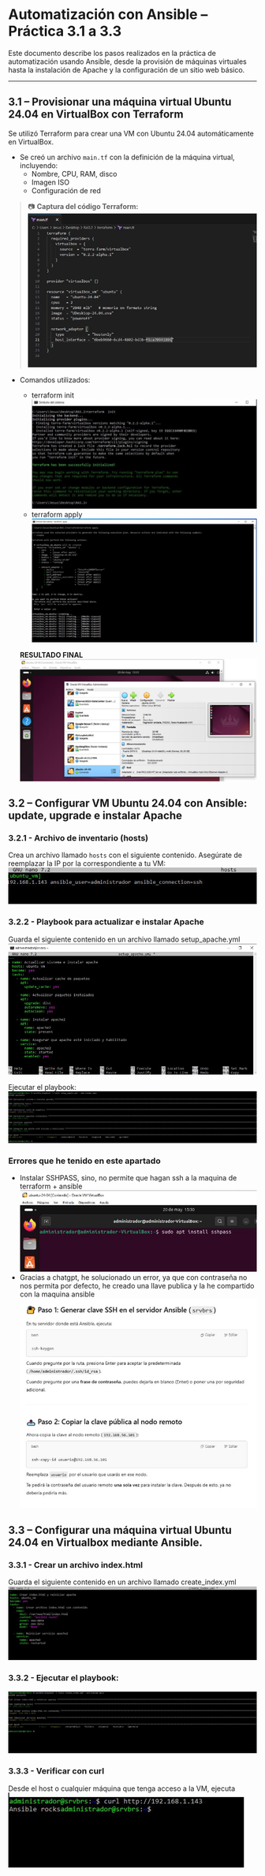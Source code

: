 # Automatización con Ansible – Práctica 3.1 a 3.3

Este documento describe los pasos realizados en la práctica de automatización usando Ansible, desde la provisión de máquinas virtuales hasta la instalación de Apache y la configuración de un sitio web básico.

---
## 3.1 – Provisionar una máquina virtual Ubuntu 24.04 en VirtualBox con Terraform

Se utilizó Terraform para crear una VM con Ubuntu 24.04 automáticamente en VirtualBox.

- Se creó un archivo `main.tf` con la definición de la máquina virtual, incluyendo:
  - Nombre, CPU, RAM, disco
  - Imagen ISO
  - Configuración de red

> 📷 **Captura del código Terraform:**
> ![](/img/maintf.JPG)
- Comandos utilizados:
  - terraform init
  ![](/img/terraform_init.JPG)
  - terraform apply
  ![](/img/terraformapply.JPG)

  **RESULTADO FINAL**
  ![](/img/terrafuncionando.JPG)
  
## 3.2 – Configurar VM Ubuntu 24.04 con Ansible: update, upgrade e instalar Apache
### 3.2.1 - Archivo de inventario (hosts)
Crea un archivo llamado `hosts` con el siguiente contenido. Asegúrate de reemplazar la IP por la correspondiente a tu VM:
![](/img/CreacionHosts.JPG)
### 3.2.2 - Playbook para actualizar e instalar Apache
Guarda el siguiente contenido en un archivo llamado setup_apache.yml
![](/img/ArchivoYML.JPG)

Ejecutar el playbook:
![](/img/tareasansible2.JPG)

### Errores que he tenido en este apartado
- Instalar SSHPASS, sino, no permite que hagan ssh a la maquina de terraform + ansible
  ![](/img/instalamosSSHPASS.JPG)
- Gracias a chatgpt, he solucionado un error, ya que con contraseña no nos permita por defecto,  he creado una llave publica y la he compartido con la maquina ansible
  ![](/img/ChatGPT.JPG)
  
## 3.3 – Configurar una máquina virtual Ubuntu 24.04 en Virtualbox mediante Ansible.
### 3.3.1 - Crear un archivo index.html
Guarda el siguiente contenido en un archivo llamado create_index.yml
![](/img/CrearIndex.JPG)
### 3.3.2 - Ejecutar el playbook:
![](/img/index_ejecutado.JPG)
### 3.3.3 - Verificar con curl
Desde el host o cualquier máquina que tenga acceso a la VM, ejecuta
![](/img/Curl.JPG)

